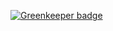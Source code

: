 

[![Greenkeeper badge](https://badges.greenkeeper.io/XPRMNTL/feature-app.svg)](https://greenkeeper.io/)